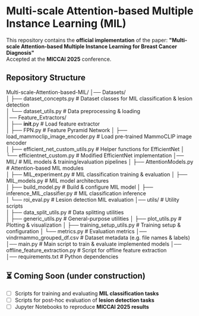 # Multi-scale Attention-based Multiple Instance Learning (MIL)

This repository contains the **official implementation** of the paper:
**"Multi-scale Attention-based Multiple Instance Learning for Breast Cancer Diagnosis"**  
Accepted at the **MICCAI 2025** conference.

## Repository Structure
Multi-scale-Attention-based-MIL/
│── Datasets/                  
│   ├── dataset_concepts.py              # Dataset classes for MIL classification & lesion detection   
│   └── dataset_utils.py                 # Data preprocessing & loading    
│── Feature_Extractors/                   
│   ├── __init__.py                      # Load feature extractor  
│   ├── FPN.py                           # Feature Pyramid Network
│   ├── load_mammoclip_image_encoder.py  # Load pre-trained MammoCLIP image encoder   
│   ├── efficient_net_custom_utils.py    # Helper functions for EfficientNet 
│   └── efficientnet_custom.py           # Modified EfficientNet implementation 
│── MIL/                                 # MIL models & training/evaluation pipelines 
│   ├── AttentionModels.py               # Attention-based MIL modules   
│   ├── MIL_experiment.py                # MIL classification training & evaluation 
│   ├── MIL_models.py                    # MIL model architectures   
│   ├── build_model.py                   # Build & configure MIL model
│   ├── inference_MIL_classifier.py      # MIL classification inference   
│   └── roi_eval.py                      # Lesion detection MIL evaluation 
│── utils/                               # Utility scripts  
│   ├── data_split_utils.py              # Data splitting utilities    
│   ├── generic_utils.py                 # General-purpose utilities 
│   ├── plot_utils.py                    # Plotting & visualization 
│   ├── training_setup_utils.py          # Training setup & configuration
│   └── metrics.py                       # Evaluation metrics 
│── vindrmammo_grouped_df.csv            # Dataset metadata (e.g. file names & labels)  
│── main.py                              # Main script to train & evaluate implemented models 
│── offline_feature_extraction.py        # Script for offline feature extraction  
│── requirements.txt                     # Python dependencies  

## ⏳ Coming Soon (under construction) 
- [ ] Scripts for training and evaluating **MIL classification tasks**
- [ ] Scripts for post-hoc evaluation of **lesion detection tasks**
- [ ] Jupyter Notebooks to reproduce **MICCAI 2025 results**

